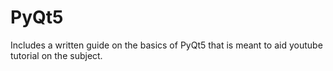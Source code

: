 # PyQt5
Includes a written guide on the basics of PyQt5 that is meant to aid youtube tutorial on the subject.
